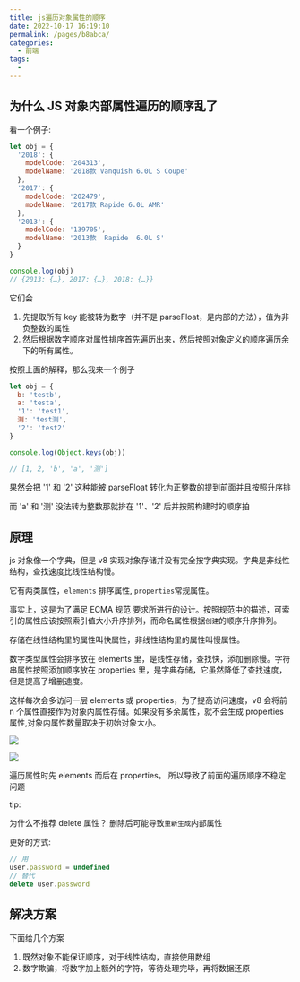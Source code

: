 ```yaml
---
title: js遍历对象属性的顺序
date: 2022-10-17 16:19:10
permalink: /pages/b8abca/
categories:
  - 前端
tags:
  - 
---
```

## 为什么 JS 对象内部属性遍历的顺序乱了

看一个例子:

```javascript
let obj = {
  '2018': {
    modelCode: '204313',
    modelName: '2018款 Vanquish 6.0L S Coupe'
  },
  '2017': {
    modelCode: '202479',
    modelName: '2017款 Rapide 6.0L AMR'
  },
  '2013': {
    modelCode: '139705',
    modelName: '2013款  Rapide  6.0L S'
  }
}

console.log(obj)
// {2013: {…}, 2017: {…}, 2018: {…}}
```

它们会

1. 先提取所有 key 能被转为数字（并不是 parseFloat，是内部的方法），值为非负整数的属性
2. 然后根据数字顺序对属性排序首先遍历出来，然后按照对象定义的顺序遍历余下的所有属性。

按照上面的解释，那么我来一个例子

```javascript
let obj = {
  b: 'testb',
  a: 'testa',
  '1': 'test1',
  测: 'test测',
  '2': 'test2'
}

console.log(Object.keys(obj))

// [1, 2, 'b', 'a', '测']
```

果然会把 '1' 和 '2' 这种能被 parseFloat 转化为正整数的提到前面并且按照升序排

而 'a' 和 '测' 没法转为整数那就排在 '1'、'2' 后并按照构建时的顺序拍

## 原理

js 对象像一个字典，但是 v8 实现对象存储并没有完全按字典实现。字典是非线性结构，查找速度比线性结构慢。

它有两类属性，`elements` 排序属性, `properties`常规属性。

事实上，这是为了满足 ECMA 规范 要求所进行的设计。按照规范中的描述，可索引的属性应该按照索引值大小升序排列，而命名属性根据`创建`的顺序升序排列。

存储在线性结构里的属性叫快属性，非线性结构里的属性叫慢属性。

数字类型属性会排序放在 elements 里，是线性存储，查找快，添加删除慢。字符串属性按照添加顺序放在 properties 里，是字典存储，它虽然降低了查找速度，但是提高了增删速度。

这样每次会多访问一层 elements 或 properties，为了提高访问速度，v8 会将前 n 个属性直接作为对象内属性存储。如果没有多余属性，就不会生成 properties 属性,对象内属性数量取决于初始对象大小。

![](https://gcy-1306312261.cos.ap-chengdu.myqcloud.com/blog/20221017164814.png)

![](https://gcy-1306312261.cos.ap-chengdu.myqcloud.com/blog/20221017164848.png)

遍历属性时先 elements 而后在 properties。 所以导致了前面的遍历顺序不稳定问题

tip:

为什么不推荐 delete 属性？
删除后可能导致`重新生成`内部属性

更好的方式:

```javascript
// 用
user.password = undefined
// 替代
delete user.password
```

## 解决方案

下面给几个方案

1. 既然对象不能保证顺序，对于线性结构，直接使用数组
2. 数字欺骗，将数字加上额外的字符，等待处理完毕，再将数据还原
